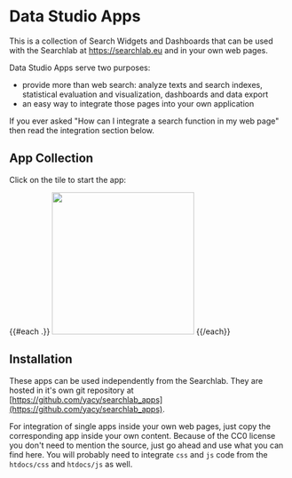 # Data Studio Apps

This is a collection of Search Widgets and Dashboards that can be used
with the Searchlab at https://searchlab.eu and in your own web pages.

Data Studio Apps serve two purposes:
- provide more than web search: analyze texts and search indexes, statistical evaluation and visualization, dashboards and data export
- an easy way to integrate those pages into your own application

If you ever asked "How can I integrate a search function in my web page" then read the integration section below.

## App Collection
Click on the tile to start the app:

{{#each .}}
  <a href="../../app/{{this.path}}/" target="_blank" rel="noopener noreferrer" ><img src="../../app/{{this.path}}/screenshot.png" width="256" height="256"></a>
{{/each}}


## Installation

These apps can be used independently from the Searchlab. They are hosted in it's own git repository at 
[https://github.com/yacy/searchlab_apps](https://github.com/yacy/searchlab_apps).

For integration of single apps inside your own web pages, just copy the
corresponding app inside your own content. Because of the CC0 license you don't
need to mention the source, just go ahead and use what you can find here.
You will probably need to integrate `css` and `js` code from the `htdocs/css`
and `htdocs/js` as well.
